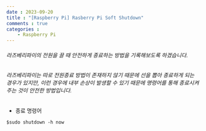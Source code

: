 ```yaml
---
date : 2023-09-20
title : "[Raspberry Pi] Rasberry Pi Soft Shutdown"
comments : true
categories : 
    - Raspberry Pi
---
```


###### 라즈베리파이의 전원을 끌 때 안전하게 종료하는 방법을 기록해보도록 하겠습니다.

###### 라즈베리파이는 따로 전원종료 방법이 존재하지 않기 때문에 선을 뽑아 종료하게 되는 경우가 있지만, 이런 경우에 내부 손상이 발생할 수 있기 때문에 명령어를 통해 종료시켜주는 것이 안전한 방법입니다.


* 종료 명령어

```
$sudo shutdown -h now
```